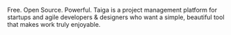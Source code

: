 Free. Open Source. Powerful. Taiga is a project management platform for startups and agile developers & designers who want a simple, beautiful tool that makes work truly enjoyable.
